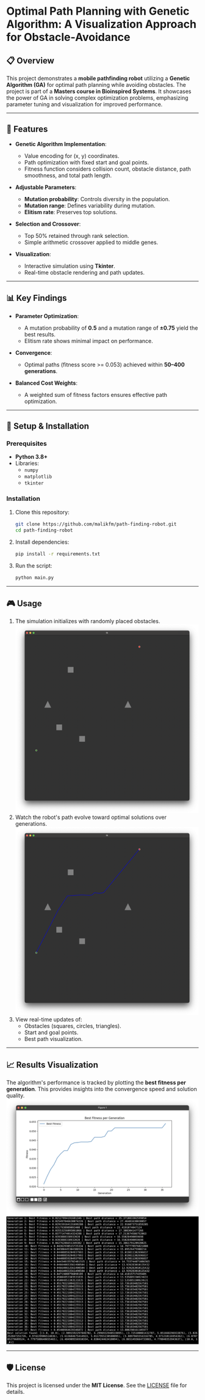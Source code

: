 # Optimal Path Planning with Genetic Algorithm: A Visualization Approach for Obstacle-Avoidance  

## 📋 Overview  
This project demonstrates a **mobile pathfinding robot** utilizing a **Genetic Algorithm (GA)** for optimal path planning while avoiding obstacles. The project is part of a **Masters course in Bioinspired Systems**. It showcases the power of GA in solving complex optimization problems, emphasizing parameter tuning and visualization for improved performance.

---

## 🚀 Features  
- **Genetic Algorithm Implementation**:  
  - Value encoding for (x, y) coordinates.  
  - Path optimization with fixed start and goal points.  
  - Fitness function considers collision count, obstacle distance, path smoothness, and total path length.  

- **Adjustable Parameters**:  
  - **Mutation probability**: Controls diversity in the population.  
  - **Mutation range**: Defines variability during mutation.  
  - **Elitism rate**: Preserves top solutions.  

- **Selection and Crossover**:  
  - Top 50% retained through rank selection.  
  - Simple arithmetic crossover applied to middle genes.  

- **Visualization**:  
  - Interactive simulation using **Tkinter**.  
  - Real-time obstacle rendering and path updates.  

---

## 📊 Key Findings  
- **Parameter Optimization**:  
  - A mutation probability of **0.5** and a mutation range of **±0.75** yield the best results.  
  - Elitism rate shows minimal impact on performance.  

- **Convergence**:  
  - Optimal paths (fitness score >= 0.053) achieved within **50–400 generations**.  

- **Balanced Cost Weights**:  
  - A weighted sum of fitness factors ensures effective path optimization.  

---

## 🔧 Setup & Installation  

### Prerequisites  
- **Python 3.8+**  
- Libraries:  
  - `numpy`  
  - `matplotlib`  
  - `tkinter`  

### Installation  
1. Clone this repository:  
   ```bash  
   git clone https://github.com/malikfm/path-finding-robot.git  
   cd path-finding-robot  
   ```  

2. Install dependencies:  
   ```bash  
   pip install -r requirements.txt  
   ```  

3. Run the script:  
   ```bash  
   python main.py  
   ```  

---

## 🎮 Usage  
1. The simulation initializes with randomly placed obstacles.
   ![A map showing start point, end point, and obstacles](docs/images/map_without_path.png)
2. Watch the robot's path evolve toward optimal solutions over generations.
   ![A map showing path from start to end point, avoiding obstacles](docs/images/map_with_path.png)
3. View real-time updates of:  
   - Obstacles (squares, circles, triangles).  
   - Start and goal points.  
   - Best path visualization.

---

## 📈 Results Visualization  
The algorithm's performance is tracked by plotting the **best fitness per generation**. This provides insights into the convergence speed and solution quality.  
![Fitness plot](docs/images/fitness_plot.png)
![Running log](docs/images/running_log.png)

---

## 🛡 License  
This project is licensed under the **MIT License**. See the [LICENSE](LICENSE) file for details.  
